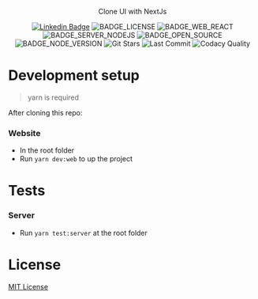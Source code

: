
<!-- VARS -->
[linkedin]: https://www.linkedin.com/in/rodrigo-barbosa-710b10180/,
[license-badge]: https://img.shields.io/github/license/RodrigoBLima/nextjs-react-login?color=%238257E5
[star-badge]: https://img.shields.io/github/stars/RodrigoBLima/nextjs-react-login?color=8257E5&logo=github
[last-commit-badge]: https://img.shields.io/github/last-commit/RodrigoBLima/nextjs-react-login?color=%238257E5
[codacy-badge]: https://app.codacy.com/project/badge/Grade/b2d32fa731984f3e9c3eaa814861c9db
[license-url]: https://github.com/RodrigoBLima/nextjs-react-login/blob/master/LICENSE
[issues-url]: https://github.com/RodrigoBLima/nextjs-react-login/issues/
[node-url]: https://nodejs.org/en
[yarn-url]: https://classic.yarnpkg.com/
[npm-url]:  https://www.npmjs.com/
[expo-url]: https://expo.io/
[nlw-badge]: https://img.shields.io/badge/NLW-building-important?logo=data:image/png;base64,iVBORw0KGgoAAAANSUhEUgAAABAAAAAQCAMAAAAoLQ9TAAAALVBMVEVHcExxWsF0XMJzXMJxWcFsUsD///9jRrzY0u6Xh9Gsn9n39fyMecy0qd2bjNJWBT0WAAAABHRSTlMA2Do606wF2QAAAGlJREFUGJVdj1cWwCAIBLEsRU3uf9xobDH8+GZwUYi8i6ucJwrxKE+7D0G9Q4vlYqtmCSjndr4CgCgzlyFgfKfKCVO0LrPKjmiqMxGXkJwNnXskqWG+1oSM+BSwD8f29YLNjvx/OQrn+g99oQSoNmt3PgAAAABJRU5ErkJggg==
[BADGE_LICENSE]: https://img.shields.io/github/license/RodrigoBLima/nextjs-react-login
[BADGE_TYPESCRIPT]: https://badges.frapsoft.com/typescript/code/typescript.png?v=101
[BADGE_WEB_REACT]: https://img.shields.io/badge/web-react-blue
[BADGE_MOBILE_REACT_NATIVE]: https://img.shields.io/badge/mobile-react%20native-blueviolet
[BADGE_SERVER_NODEJS]: https://img.shields.io/badge/server-nodejs-important
[BADGE_OPEN_SOURCE]: https://badges.frapsoft.com/os/v1/open-source.png?v=103
[BADGE_NODE_VERSION]: https://img.shields.io/badge/node-12.18.0-green
[BADGE_NPM_VERSION]: https://img.shields.io/badge/npm-6.14.4-red
[BADGE_OPEN_ISSUES]: https://img.shields.io/github/issues/RodrigoBLima/nextjs-react-login?c

<!-- VARS -->

<p align="center"> Clone UI with NextJs </p>

<div align="center">  

[![Linkedin Badge](https://img.shields.io/badge/-RodrigoBarbosa-blue?style=flat-square&logo=Linkedin&logoColor=white&link=https://https://www.linkedin.com/in/rodrigo-barbosa-710b10180/)][linkedin]
![BADGE_LICENSE] ![BADGE_WEB_REACT] ![BADGE_SERVER_NODEJS] ![BADGE_OPEN_SOURCE] ![BADGE_NODE_VERSION]
![Git Stars][star-badge]
![Last Commit][last-commit-badge]
![Codacy Quality][codacy-badge]

</div>


# Development setup

> yarn is required

After cloning this repo:

### Website
  - In the root folder
  - Run ```yarn dev:web``` to up the project

# Tests
### Server
  - Run ```yarn test:server``` at the root folder
  
# License
[MIT License](/LICENSE)
